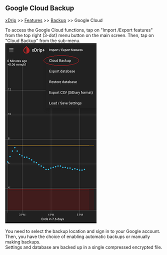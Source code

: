 ## Google Cloud Backup
[xDrip](../README.md) >> [Features](./Features_page) >> [Backup](./Backup) >> Google Cloud  
  
To access the Google Cloud functions, tap on "Import /Export features" from the top right (3-dot) menu button on the main screen.  Then, tap on "Cloud Backup" from the sub-menu.  
![](./images/GCloudBackup.png)  
  
You need to select the backup location and sign in to your Google account.  
Then, you have the choice of enabling automatic backups or manually making backups.  
Settings and database are backed up in a single compressed encrypted file.  
